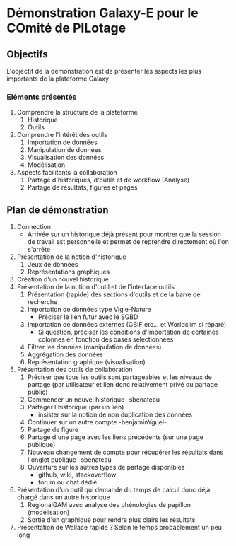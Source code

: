 # Démonstration Galaxy-E pour le COmité de PILotage
## Objectifs

L'objectif de la démonstration est de présenter les aspects les plus importants de la plateforme Galaxy

### Eléments présentés 

1. Comprendre la structure de la plateforme
    1. Historique
    2. Outils
2. Comprendre l'intérêt des outils
    1. Importation de données
    2. Manipulation de données
    3. Visualisation des données
    4. Modélisation
3. Aspects facilitants la collaboration
    1. Partage d'historiques, d'outils et de workflow (Analyse)
    2. Partage de résultats, figures et pages

## Plan de démonstration

1. Connection
    - Arrivée sur un historique déjà présent pour montrer que la session de travail est personnelle et permet de reprendre directement où l'on s'arrête
2. Présentation de la notion d'historique
    1. Jeux de données
    2. Représentations graphiques
3. Création d'un nouvel historique
4. Présentation de la notion d'outil et de l'interface outils
    1. Présentation (rapide) des sections d'outils et de la barre de recherche
    1. Importation de données type Vigie-Nature 
        - Préciser le lien futur avec le SGBD
    2. Importation de données externes (GBIF etc... et Worldclim si réparé)
        - Si question, préciser les conditions d'importation de certaines colonnes en fonction des bases sélectionnées
    2. Filtrer les données (manipulation de données)
    3. Aggrégation des données
    4. Représentation graphique (visualisation)
6. Présentation des outils de collaboration
    1. Préciser que tous les outils sont partageables et les niveaux de partage (par utilisateur et lien donc relativement privé ou partage public)
    2. Commencer un nouvel historique -sbenateau-
    3. Partager l'historique (par un lien)
        - insister sur la notion de non duplication des données
    4. Continuer sur un autre compte -benjaminYguel-
    5. Partage de figure
    6. Partage d'une page avec les liens précédents (sur une page publique)
    7. Nouveau changement de compte pour récupérer les résultats dans l'onglet publique -sbenateau-
    8. Ouverture sur les autres types de partage disponibles
        - github, wiki, stackoverflow
        - forum ou chat dédié
5. Présentation d'un outil qui demande du temps de calcul donc déjà chargé dans un autre historique
    1. RegionalGAM avec analyse des phénologies de papillon (modélisation)
    2. Sortie d'un graphique pour rendre plus clairs les résultats
7. Présentation de Wallace rapide ? Selon le temps probablement un peu long
